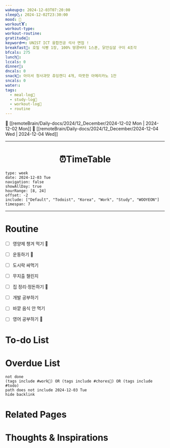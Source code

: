 ```yaml
---
wakeup🌞: 2024-12-03T07:20:00
sleep🌜: 2024-12-02T23:30:00
mood: 🥱
workout🏋️: 
workout-type: 
workout-routine: 
gratitude🙏: 
keyword🗝️: UNIST ICT 융합전공 석사 면접 !
breakfast🍳: 호밀 식빵 1장, 100% 땅콩버터 1스푼, 닭안심살 구이 4조각
bfcals: 275
lunch🍚: 
lccals: 0
dinner🥗: 
dncals: 0
snack🍬: 아이셔 청사과맛 츄잉캔디 4개, 따뜻한 아메리카노 1잔
sncals: 0
water💧: 
tags:
  - meal-log📝
  - study-log📓
  - workout-log💪
  - routine
---
```


🔺 [[remoteBrain/Daily-docs/2024/12_December/2024-12-02 Mon | 2024-12-02 Mon]]
🔻 [[remoteBrain/Daily-docs/2024/12_December/2024-12-04 Wed | 2024-12-04 Wed]]
___
<h1> <center>⏰TimeTable </center> </h1>

```gEvent
type: week
date: 2024-12-03 Tue
navigation: false
showAllDay: true
hourRange: [8, 24]
offset: -2
include: ["Default", "Todoist", "Korea", "Work", "Study", "WOOYEON"]
timespan: 7
```

--- 


# Routine 

- [ ] 영양제 챙겨 먹기 🔼 
- [ ] 운동하기 🔼 
- [ ] 도시락 싸먹기 
- [ ] 무지출 챌린지 
- [ ] 집 정리·정돈하기 🔼
- [ ] 개발 공부하기
- [ ] 바깥 음식 안 먹기 
- [ ] 영어 공부하기 🔼 


# To-do List


# Overdue List
```tasks
not done
(tags include #work💼) OR (tags include #chores🧺) OR (tags include #todo)
path does not include 2024-12-03 Tue
hide backlink
```

# Related Pages



# Thoughts & Inspirations

